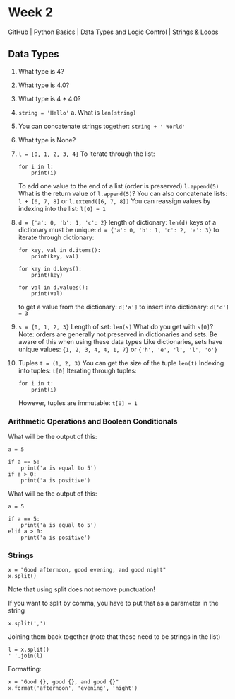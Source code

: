 # Week 2
GitHub | Python Basics | Data Types and Logic Control | Strings & Loops

## Data Types

1. What type is 4?
2. What type is 4.0?
3. What type is 4 * 4.0?
4. `string = 'Hello'`
    a.  What is `len(string)`
5. You can concatenate strings together: `string + ' World'`
6. What type is None?
7. `l = [0, 1, 2, 3, 4]`
    To iterate through the list:
    ```
    for i in l:
        print(i)
    ```
    To add one value to the end of a list (order is preserved)
    `l.append(5)` What is the return value of `l.append(5)`?
    You can also concatenate lists:
    `l + [6, 7, 8]`
    or
    `l.extend([6, 7, 8])`
    You can reassign values by indexing into the list:
    `l[0] = 1`

8. `d = {'a': 0, 'b': 1, 'c': 2}`
    length of dictionary: `len(d)`
    keys of a dictionary must be unique:
    `d = {'a': 0, 'b': 1, 'c': 2, 'a': 3}`
    to iterate through dictionary:
    ```
    for key, val in d.items():
        print(key, val)
    ```
    ```
    for key in d.keys():
        print(key)
    ```
    ```
    for val in d.values():
        print(val)
    ```
    to get a value from the dictionary:
    `d['a']`
    to insert into dictionary:
    `d['d'] = 3`
9. `s = {0, 1, 2, 3}`
    Length of set: `len(s)`
    What do you get with `s[0]`?
    Note: orders are generally not preserved in dictionaries and sets. Be aware of this when using these data types
    Like dictionaries, sets have unique values:
    `{1, 2, 3, 4, 4, 1, 7}`
    or
    `{'h', 'e', 'l', 'l', 'o'}`
10. Tuples `t = (1, 2, 3)`
    You can get the size of the tuple `len(t)`
    Indexing into tuples:
    `t[0]`
    Iterating through tuples:
    ```
    for i in t:
        print(i)
    ```
    However, tuples are immutable:
    `t[0] = 1`


### Arithmetic Operations and Boolean Conditionals
What will be the output of this:
```
a = 5

if a == 5:
    print('a is equal to 5')
if a > 0:
    print('a is positive')
```

What will be the output of this:
```
a = 5

if a == 5:
    print('a is equal to 5')
elif a > 0:
    print('a is positive')
```

### Strings

```
x = "Good afternoon, good evening, and good night"
x.split()
```
Note that using split does not remove punctuation!

If you want to split by comma, you have to put that as a parameter in the string
```
x.split(',')
```

Joining them back together (note that these need to be strings in the list)
```
l = x.split()
' '.join(l)
```

Formatting:
```
x = "Good {}, good {}, and good {}"
x.format('afternoon', 'evening', 'night')
```